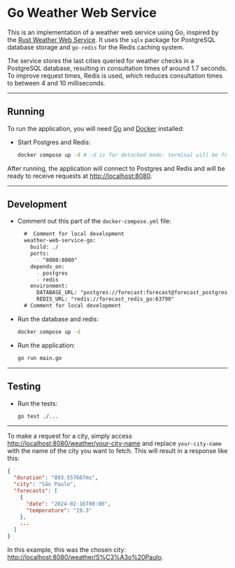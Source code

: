 # Go Weather Web Service

This is an implementation of a weather web service using Go, inspired by the [Rust Weather Web Service](https://github.com/marcelofeitoza/weather-web-service). It uses the `sqlx` package for PostgreSQL database storage and `go-redis` for the Redis caching system.

The service stores the last cities queried for weather checks in a PostgreSQL database, resulting in consultation times of around 1.7 seconds. To improve request times, Redis is used, which reduces consultation times to between 4 and 10 milliseconds.

---

## Running

To run the application, you will need [Go](https://golang.org/dl/) and [Docker](https://docs.docker.com/engine/install/) installed:

- Start Postgres and Redis:

  ```sh
  docker compose up -d # -d is for detached mode- terminal will be free
  ```

After running, the application will connect to Postgres and Redis and will be ready to receive requests at [http://localhost:8080](http://localhost:8080).

---

## Development

- Comment out this part of the `docker-compose.yml` file:
  ```md
    #  Comment for local development
    weather-web-service-go:
      build: ./
      ports:
        - "8080:8080"
      depends_on:
        - postgres
        - redis
      environment:
        DATABASE_URL: "postgres://forecast:forecast@forecast_postgres_go:54320/forecast?sslmode=disable"
        REDIS_URL: "redis://forecast_redis_go:63790"
    # Comment for local development
  ```

- Run the database and redis:

  ```sh
  docker compose up -d
  ```

- Run the application:

  ```sh
  go run main.go
  ```

---

## Testing

- Run the tests:

  ```sh
  go test ./...
  ```

---

To make a request for a city, simply access [http://localhost:8080/weather/your-city-name](http://localhost:8080/weather/your-city-name) and replace `your-city-name` with the name of the city you want to fetch. This will result in a response like this:

```json
{
  "duration": "893.557667ms",
  "city": "São Paulo",
  "forecasts": [
    {
      "date": "2024-02-16T00:00",
      "temperature": "19.3"
    },
    ...
  ]
}
```

In this example, this was the chosen city: [http://localhost:8080/weather/S%C3%A3o%20Paulo](http://localhost:8080/weather/S%C3%A3o%20Paulo).